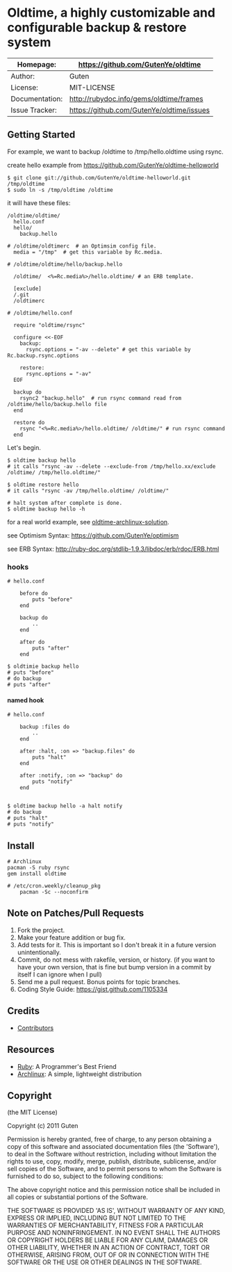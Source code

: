 Oldtime, a highly customizable and configurable backup & restore system
=================================================================

| Homepage:      |  https://github.com/GutenYe/oldtime       |
|----------------|-------------------------------------------|
| Author:	       | Guten                                     |
| License:       | MIT-LICENSE                               |
| Documentation: | http://rubydoc.info/gems/oldtime/frames   |
| Issue Tracker: | https://github.com/GutenYe/oldtime/issues |

Getting Started
--------------

For example, we want to backup /oldtime to /tmp/hello.oldtime using rsync.

create hello example from https://github.com/GutenYe/oldtime-helloworld

	$ git clone git://github.com/GutenYe/oldtime-helloworld.git  /tmp/oldtime
	$ sudo ln -s /tmp/oldtime /oldtime

it will have these files:

	/oldtime/oldtime/
	  hello.conf
	  hello/
	    backup.hello

	# /oldtime/oldtimerc  # an Optimsim config file.
	  media = "/tmp"  # get this variable by Rc.media. 

	# /oldtime/oldtime/hello/backup.hello

	  /oldtime/  <%=Rc.media%>/hello.oldtime/ # an ERB template.

	  [exclude]
	  /.git
	  /oldtimerc

	# /oldtime/hello.conf

	  require "oldtime/rsync"
	  
	  configure <<-EOF
	    backup:
	      rsync.options = "-av --delete" # get this variable by Rc.backup.rsync.options
	    
	    restore:
	      rsync.options = "-av"
	  EOF

	  backup do
	    rsync2 "backup.hello"  # run rsync command read from /oldtime/hello/backup.hello file
	  end

	  restore do
	    rsync "<%=Rc.media%>/hello.oldtime/ /oldtime/" # run rsync command
	  end

Let's begin.

	$ oldtime backup hello
	# it calls "rsync -av --delete --exclude-from /tmp/hello.xx/exclude /oldtime/ /tmp/hello.oldtime/"

	$ oldtime restore hello
	# it calls "rsync -av /tmp/hello.oldtime/ /oldtime/"

	# halt system after complete is done.
	$ oldtime backup hello -h

for a real world example, see [oldtime-archlinux-solution](https://github.com/GutenYe/oldtime-archlinux-solution).

see Optimism Syntax: https://github.com/GutenYe/optimism

see ERB Syntax: http://ruby-doc.org/stdlib-1.9.3/libdoc/erb/rdoc/ERB.html

### hooks

	# hello.conf 

		before do
			puts "before"
		end

		backup do
			..
		end

		after do
			puts "after"
		end

	$ oldtimie backup hello
	# puts "before" 
	# do backup
	# puts "after"


#### named hook

		
	# hello.conf

		backup :files do
			..
		end

		after :halt, :on => "backup.files" do
			puts "halt"
		end

		after :notify, :on => "backup" do
			puts "notify"
		end


	$ oldtime backup hello -a halt notify
	# do backup
	# puts "halt"
	# puts "notify"
	

Install
-------

	# Archlinux
	pacman -S ruby rsync
	gem install oldtime

	# /etc/cron.weekly/cleanup_pkg
		pacman -Sc --noconfirm
	

Note on Patches/Pull Requests
-----------------------------

1. Fork the project.
2. Make your feature addition or bug fix.
3. Add tests for it. This is important so I don't break it in a future version unintentionally.
4. Commit, do not mess with rakefile, version, or history. (if you want to have your own version, that is fine but bump version in a commit by itself I can ignore when I pull)
5. Send me a pull request. Bonus points for topic branches.
6. Coding Style Guide: https://gist.github.com/1105334

Credits
--------

* [Contributors](https://github.com/GutenYe/oldtime/contributors)

Resources
---------

* [Ruby](http://www.ruby-lang.org/en): A Programmer's Best Friend
* [Archlinux](http://www.archlinux.org): A simple, lightweight distribution

Copyright
---------

(the MIT License)

Copyright (c) 2011 Guten

Permission is hereby granted, free of charge, to any person obtaining a copy of this software and associated documentation files (the 'Software'), to deal in the Software without restriction, including without limitation the rights to use, copy, modify, merge, publish, distribute, sublicense, and/or sell copies of the Software, and to permit persons to whom the Software is furnished to do so, subject to the following conditions:

The above copyright notice and this permission notice shall be included in all copies or substantial portions of the Software.

THE SOFTWARE IS PROVIDED 'AS IS', WITHOUT WARRANTY OF ANY KIND, EXPRESS OR IMPLIED, INCLUDING BUT NOT LIMITED TO THE WARRANTIES OF MERCHANTABILITY, FITNESS FOR A PARTICULAR PURPOSE AND NONINFRINGEMENT.  IN NO EVENT SHALL THE AUTHORS OR COPYRIGHT HOLDERS BE LIABLE FOR ANY CLAIM, DAMAGES OR OTHER LIABILITY, WHETHER IN AN ACTION OF CONTRACT, TORT OR OTHERWISE, ARISING FROM, OUT OF OR IN CONNECTION WITH THE SOFTWARE OR THE USE OR OTHER DEALINGS IN THE SOFTWARE.
